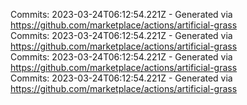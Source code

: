 Commits: 2023-03-24T06:12:54.221Z - Generated via https://github.com/marketplace/actions/artificial-grass
<br>
Commits: 2023-03-24T06:12:54.221Z - Generated via https://github.com/marketplace/actions/artificial-grass
<br>
Commits: 2023-03-24T06:12:54.221Z - Generated via https://github.com/marketplace/actions/artificial-grass
<br>
Commits: 2023-03-24T06:12:54.221Z - Generated via https://github.com/marketplace/actions/artificial-grass
<br>
